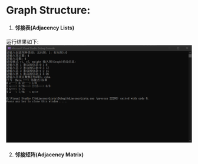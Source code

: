 # Graph Structure:

1. #### 邻接表(Adjacency Lists)
运行结果如下:
![result](https://github.com/RaySunWHUT/Graph-Structure/blob/master/assets/list.png)

2. #### 邻接矩阵(Adjacency Matrix)
